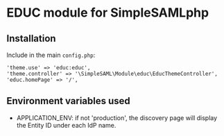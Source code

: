 EDUC module for SimpleSAMLphp
=============================

Installation
------------

Include in the main `config.php`:

    'theme.use' => 'educ:educ',
    'theme.controller' => '\SimpleSAML\Module\educ\EducThemeController',
    'educ.homePage' => '/',

Environment variables used
--------------------------

- APPLICATION_ENV: if not 'production', the discovery page will display the Entity ID under each IdP name.

